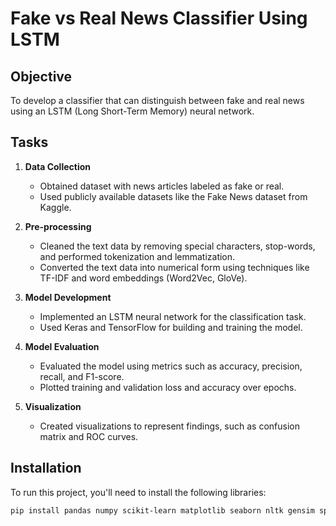 # Fake vs Real News Classifier Using LSTM

## Objective
To develop a classifier that can distinguish between fake and real news using an LSTM (Long Short-Term Memory) neural network.

## Tasks

1. **Data Collection**
   - Obtained dataset with news articles labeled as fake or real.
   - Used publicly available datasets like the Fake News dataset from Kaggle.

2. **Pre-processing**
   - Cleaned the text data by removing special characters, stop-words, and performed tokenization and lemmatization.
   - Converted the text data into numerical form using techniques like TF-IDF and word embeddings (Word2Vec, GloVe).

3. **Model Development**
   - Implemented an LSTM neural network for the classification task.
   - Used Keras and TensorFlow for building and training the model.

4. **Model Evaluation**
   - Evaluated the model using metrics such as accuracy, precision, recall, and F1-score.
   - Plotted training and validation loss and accuracy over epochs.

5. **Visualization**
   - Created visualizations to represent findings, such as confusion matrix and ROC curves.

## Installation

To run this project, you'll need to install the following libraries:

```bash
pip install pandas numpy scikit-learn matplotlib seaborn nltk gensim spacy tensorflow keras
